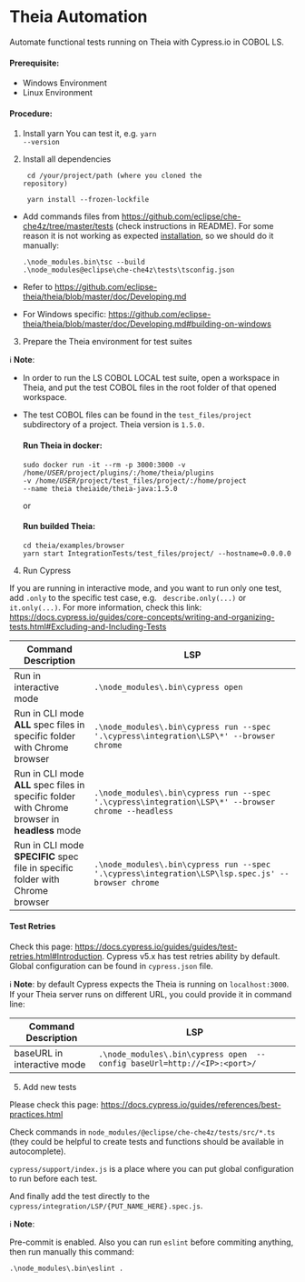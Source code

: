# Theia Automation

Automate functional tests running on Theia with Cypress.io in COBOL LS.

#### Prerequisite:

- Windows Environment
- Linux Environment

#### Procedure:

1. Install yarn
   You can test it, e.g. <code>yarn --version</code>

2. Install all dependencies

   <code> cd /your/project/path (where you cloned the repository)</code>

   <code> yarn install --frozen-lockfile</code>

- Add commands files from https://github.com/eclipse/che-che4z/tree/master/tests (check instructions in README). For some reason it is not working as expected [installation](https://github.com/eclipse/che-che4z/blob/ab4789702b0ca6ec7061c0eb5417c4c45bcdf32d/tests/package.json#L12), so we should do it manually:

  <code>.\node_modules\.bin\tsc --build  .\node_modules\@eclipse\che-che4z\tests\tsconfig.json</code>

- Refer to https://github.com/eclipse-theia/theia/blob/master/doc/Developing.md
- For Windows specific:
  https://github.com/eclipse-theia/theia/blob/master/doc/Developing.md#building-on-windows

3. Prepare the Theia environment for test suites

:information_source: **Note**:

- In order to run the LS COBOL LOCAL test suite, open a workspace in Theia, and put the test COBOL files in the root folder of that opened workspace.

- The test COBOL files can be found in the `test_files/project` subdirectory of a project. Theia version is `1.5.0.`

  #### Run Theia in docker:

  <code>sudo docker run -it --rm -p 3000:3000 -v /home/$USER/$project/plugins/:/home/theia/plugins -v /home/$USER/$project/test_files/project/:/home/project --name theia theiaide/theia-java:1.5.0</code>

  or

  #### Run builded Theia:

  ```
  cd theia/examples/browser
  yarn start IntegrationTests/test_files/project/ --hostname=0.0.0.0
  ```

4. Run Cypress

If you are running in interactive mode, and you want to run only one test, add `.only` to the specific test case, e.g.
` describe.only(...)` or ` it.only(...)`. For more information, check this link: https://docs.cypress.io/guides/core-concepts/writing-and-organizing-tests.html#Excluding-and-Including-Tests

| Command Description                                                                            | LSP                                                                                                                 |
| ---------------------------------------------------------------------------------------------- | ------------------------------------------------------------------------------------------------------------------- |
| Run in interactive mode                                                                        | `.\node_modules\.bin\cypress open `                                                                 |
| Run in CLI mode **ALL** spec files in specific folder with Chrome browser                      | `.\node_modules\.bin\cypress run --spec '.\cypress\integration\LSP\*' --browser chrome`            |
| Run in CLI mode **ALL** spec files in specific folder with Chrome browser in **headless** mode | `.\node_modules\.bin\cypress run --spec '.\cypress\integration\LSP\*' --browser chrome --headless` |
| Run in CLI mode **SPECIFIC** spec file in specific folder with Chrome browser                  | `.\node_modules\.bin\cypress run --spec '.\cypress\integration\LSP\lsp.spec.js' --browser chrome `  |

#### Test Retries

Check this page: https://docs.cypress.io/guides/guides/test-retries.html#Introduction. Cypress v5.x has test retries ability by default. Global configuration can be found in `cypress.json` file.

:information_source: **Note**: by default Cypress expects the Theia is running on `localhost:3000`. If your Theia server runs on different URL, you could provide it in command line:

| Command Description         | LSP                                                                                      |
| --------------------------- | ---------------------------------------------------------------------------------------- |
| baseURL in interactive mode | `.\node_modules\.bin\cypress open  --config baseUrl=http://<IP>:<port>/` |

5. Add new tests

Please check this page: https://docs.cypress.io/guides/references/best-practices.html

Check commands in `node_modules/@eclipse/che-che4z/tests/src/*.ts` (they could be helpful to create tests and functions should be available in autocomplete).

`cypress/support/index.js` is a place where you can put global configuration to run before each test.

And finally add the test directly to the `cypress/integration/LSP/{PUT_NAME_HERE}.spec.js`.

:information_source: **Note**:

Pre-commit is enabled. Also you can run `eslint` before commiting anything, then run manually this command:

`.\node_modules\.bin\eslint .`
